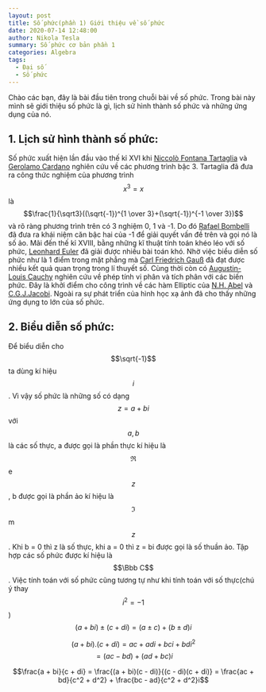 ```yaml
---
layout: post
title: Số phức(phần 1) Giới thiệu về số phức
date: 2020-07-14 12:48:00
author: Nikola Tesla
summary: Số phức cơ bản phần 1
categories: Algebra
tags: 
  - Đại số
  - Số phức
---
```


Chào các bạn, đây là bài đầu tiên trong chuỗi bài về số phức. Trong bài này mình sẽ giới thiệu số phức là gì, lịch sử hình thành số phức và những ứng dụng của nó.
## 1. Lịch sử hình thành số phức:
Số phức xuất hiện lần đầu vào thế kỉ XVI khi [Niccolò Fontana Tartaglia](https://vi.wikipedia.org/wiki/Niccolo_Fontana_Tartaglia)
và [Gerolamo Cardano](https://vi.wikipedia.org/wiki/Gerolamo_Cardano) nghiên cứu về các phương trình bậc 3. Tartaglia đã đưa ra công thức nghiệm của phương trình $$x^3 = x$$ là
$$\frac{1}{\sqrt3}((\sqrt{-1})^{1 \over 3}+(\sqrt{-1})^{-1 \over 3})$$ và rõ ràng phương trình trên có 3 nghiệm 0, 1 và -1. Do đó [Rafael Bombelli](https://en.wikipedia.org/wiki/Rafael_Bombelli) đã đưa ra khái niệm căn bậc hai của -1 để giải quyết vấn đề trên và gọi nó là số ảo. Mãi đến thế kỉ XVIII, bằng những kĩ thuật tính toán khéo léo với số phức, [Leonhard Euler](https://vi.wikipedia.org/wiki/Leonhard_Euler) đã giải được nhiều bài toán khó. Nhờ việc biểu diễn số phức như là 1 điểm trong mặt phẳng mà [Carl Friedrich Gauß](https://vi.wikipedia.org/wiki/Carl_Friedrich_Gau%C3%9F) đã đạt được nhiều kết quả quan trọng trong lí thuyết số. Cùng thời còn có [Augustin-Louis Cauchy](https://vi.wikipedia.org/wiki/Augustin-Louis_Cauchy) nghiên cứu về phép tính vi phân và tích phân với các biến phức. Đây là khởi điểm cho công trình về các hàm Elliptic của [N.H. Abel](https://vi.wikipedia.org/wiki/Niels_Henrik_Abel) và [C.G.J.Jacobi](https://vi.wikipedia.org/wiki/Carl_Gustav_Jakob_Jacobi). Ngoài ra sự phát triển của hình học xạ ảnh đã cho thấy những ứng dụng to lớn của số phức.
## 2. Biểu diễn số phức:
Để biểu diễn cho $$\sqrt{-1}$$ ta dùng kí hiệu $$i$$. Vì vậy số phức là những số có dạng $$z = a + bi$$ với $$a, b$$ là các số thực, a được gọi là phần thực kí hiệu là $$\Re$$e $$z$$, b được gọi là phần ảo kí hiệu là $$\Im$$m $$z$$. Khi b = 0 thì z là số thực, khi a = 0 thì z = bi được gọi là số thuần ảo. Tập hợp các số phức được kí hiệu là $$\Bbb C$$.
Việc tính toán với số phức cũng tương tự như khi tính toán với số thực(chú ý thay $$i^2  =-1$$)  
$$(a + bi) \pm (c + di) = (a \pm c) + (b \pm d)i$$ 

$$(a + bi).(c + di) = ac + adi + bci + bdi^2$$ $$= (ac - bd) + (ad + bc)i$$ 

$$\frac{a + bi}{c + di} = \frac{(a + bi)(c - di)}{(c - di)(c + di)} = \frac{ac + bd}{c^2 + d^2} + \frac{bc - ad}{c^2 + d^2}i$$
